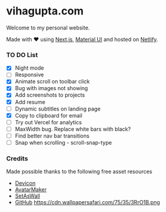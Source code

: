 # vihagupta.com
Welcome to my personal website.

Made with :heart: using [Next.js](https://nextjs.org/), [Material UI](https://mui.com/) and hosted on [Netlify](https://www.netlify.com/).


### TO DO List
- [x] Night mode
- [ ] Responsive
- [x] Animate scroll on toolbar click
- [x] Bug with images not showing
- [x] Add screenshots to projects
- [x] Add resume
- [ ] Dynamic subtitles on landing page
- [x] Copy to clipboard for email
- [ ] Try out Vercel for analytics
- [ ] MaxWidth bug. Replace white bars with black?
- [ ] Find better nav bar transitions
- [ ] Snap when scrolling - scroll-snap-type 

### Credits
Made possible thanks to the following free asset resources
 - [Devicon](https://devicon.dev/)
 - [AvatarMaker](https://avatarmaker.net/)
 - [SetAsWall](https://www.setaswall.com/gradient-wallpapers/gradient-phone-wallpaper-043/)
 - [GitHub](https://github.com/brave/brave-browser/issues/8061)
 https://cdn.wallpapersafari.com/75/35/3RrO1B.png